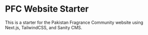 # PFC Website Starter

This is a starter for the Pakistan Fragrance Community website using Next.js, TailwindCSS, and Sanity CMS.